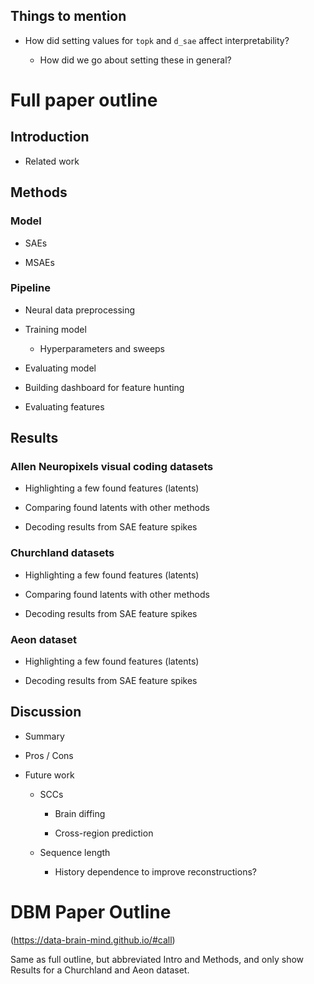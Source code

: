 ## Things to mention

- How did setting values for `topk` and `d_sae` affect interpretability?

    - How did we go about setting these in general?


# Full paper outline

## Introduction

- Related work

## Methods

### Model

- SAEs

- MSAEs

### Pipeline

- Neural data preprocessing

- Training model

  - Hyperparameters and sweeps

- Evaluating model

- Building dashboard for feature hunting

- Evaluating features

## Results

### Allen Neuropixels visual coding datasets

- Highlighting a few found features (latents)

- Comparing found latents with other methods

- Decoding results from SAE feature spikes

### Churchland datasets

- Highlighting a few found features (latents)

- Comparing found latents with other methods

- Decoding results from SAE feature spikes

### Aeon dataset

- Highlighting a few found features (latents)

- Decoding results from SAE feature spikes

## Discussion

- Summary

- Pros / Cons

- Future work

    - SCCs

        - Brain diffing

        - Cross-region prediction

    - Sequence length

        - History dependence to improve reconstructions?

# DBM Paper Outline

(https://data-brain-mind.github.io/#call)

Same as full outline, but abbreviated Intro and Methods, and only show Results for a Churchland and Aeon dataset.